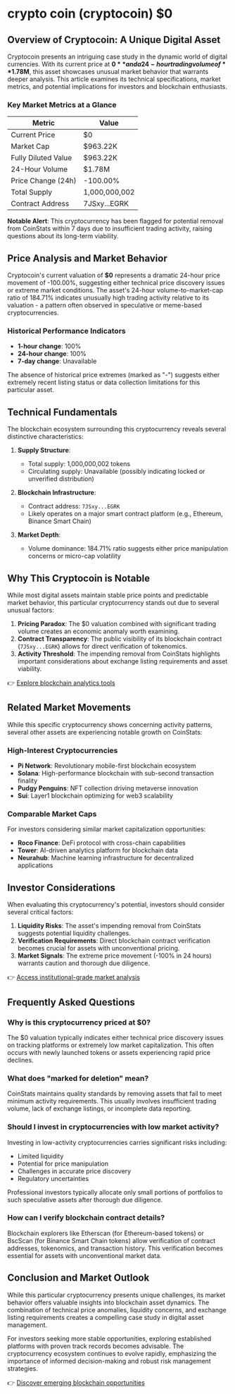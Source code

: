# crypto coin (cryptocoin) $0

## Overview of Cryptocoin: A Unique Digital Asset

Cryptocoin presents an intriguing case study in the dynamic world of digital currencies. With its current price at **$0** and a 24-hour trading volume of **$1.78M**, this asset showcases unusual market behavior that warrants deeper analysis. This article examines its technical specifications, market metrics, and potential implications for investors and blockchain enthusiasts.

### Key Market Metrics at a Glance

| Metric                | Value               |
|-----------------------|---------------------|
| Current Price         | $0                  |
| Market Cap            | $963.22K           |
| Fully Diluted Value   | $963.22K           |
| 24-Hour Volume        | $1.78M             |
| Price Change (24h)    | -100.00%           |
| Total Supply          | 1,000,000,002       |
| Contract Address      | 7JSxy...EGRK        |

**Notable Alert**: This cryptocurrency has been flagged for potential removal from CoinStats within 7 days due to insufficient trading activity, raising questions about its long-term viability.

## Price Analysis and Market Behavior

Cryptocoin's current valuation of **$0** represents a dramatic 24-hour price movement of -100.00%, suggesting either technical price discovery issues or extreme market conditions. The asset's 24-hour volume-to-market-cap ratio of 184.71% indicates unusually high trading activity relative to its valuation - a pattern often observed in speculative or meme-based cryptocurrencies.

### Historical Performance Indicators

- **1-hour change**: 100%  
- **24-hour change**: 100%  
- **7-day change**: Unavailable  

The absence of historical price extremes (marked as "-") suggests either extremely recent listing status or data collection limitations for this particular asset.

## Technical Fundamentals

The blockchain ecosystem surrounding this cryptocurrency reveals several distinctive characteristics:

1. **Supply Structure**:  
   - Total supply: 1,000,000,002 tokens  
   - Circulating supply: Unavailable (possibly indicating locked or unverified distribution)  

2. **Blockchain Infrastructure**:  
   - Contract address: `7JSxy...EGRK`  
   - Likely operates on a major smart contract platform (e.g., Ethereum, Binance Smart Chain)  

3. **Market Depth**:  
   - Volume dominance: 184.71% ratio suggests either price manipulation concerns or micro-cap volatility  

## Why This Cryptocoin is Notable

While most digital assets maintain stable price points and predictable market behavior, this particular cryptocurrency stands out due to several unusual factors:

1. **Pricing Paradox**: The $0 valuation combined with significant trading volume creates an economic anomaly worth examining.  
2. **Contract Transparency**: The public visibility of its blockchain contract (`7JSxy...EGRK`) allows for direct verification of tokenomics.  
3. **Activity Threshold**: The impending removal from CoinStats highlights important considerations about exchange listing requirements and asset viability.  

👉 [Explore blockchain analytics tools](https://bit.ly/okx-bonus)

## Related Market Movements

While this specific cryptocurrency shows concerning activity patterns, several other assets are experiencing notable growth on CoinStats:

### High-Interest Cryptocurrencies

- **Pi Network**: Revolutionary mobile-first blockchain ecosystem  
- **Solana**: High-performance blockchain with sub-second transaction finality  
- **Pudgy Penguins**: NFT collection driving metaverse innovation  
- **Sui**: Layer1 blockchain optimizing for web3 scalability  

### Comparable Market Caps

For investors considering similar market capitalization opportunities:

- **Roco Finance**: DeFi protocol with cross-chain capabilities  
- **Tower**: AI-driven analytics platform for blockchain data  
- **Neurahub**: Machine learning infrastructure for decentralized applications  

## Investor Considerations

When evaluating this cryptocurrency's potential, investors should consider several critical factors:

1. **Liquidity Risks**: The asset's impending removal from CoinStats suggests potential liquidity challenges.  
2. **Verification Requirements**: Direct blockchain contract verification becomes crucial for assets with unconventional pricing.  
3. **Market Signals**: The extreme price movement (-100% in 24 hours) warrants caution and thorough due diligence.  

👉 [Access institutional-grade market analysis](https://bit.ly/okx-bonus)

## Frequently Asked Questions

### Why is this cryptocurrency priced at $0?

The $0 valuation typically indicates either technical price discovery issues on tracking platforms or extremely low market capitalization. This often occurs with newly launched tokens or assets experiencing rapid price declines.

### What does "marked for deletion" mean?

CoinStats maintains quality standards by removing assets that fail to meet minimum activity requirements. This usually involves insufficient trading volume, lack of exchange listings, or incomplete data reporting.

### Should I invest in cryptocurrencies with low market activity?

Investing in low-activity cryptocurrencies carries significant risks including:  
- Limited liquidity  
- Potential for price manipulation  
- Challenges in accurate price discovery  
- Regulatory uncertainties  

Professional investors typically allocate only small portions of portfolios to such speculative assets after thorough due diligence.

### How can I verify blockchain contract details?

Blockchain explorers like Etherscan (for Ethereum-based tokens) or BscScan (for Binance Smart Chain tokens) allow verification of contract addresses, tokenomics, and transaction history. This verification becomes essential for assets with unconventional market data.

## Conclusion and Market Outlook

While this particular cryptocurrency presents unique challenges, its market behavior offers valuable insights into blockchain asset dynamics. The combination of technical price anomalies, liquidity concerns, and exchange listing requirements creates a compelling case study in digital asset management.

For investors seeking more stable opportunities, exploring established platforms with proven track records becomes advisable. The cryptocurrency ecosystem continues to evolve rapidly, emphasizing the importance of informed decision-making and robust risk management strategies.

👉 [Discover emerging blockchain opportunities](https://bit.ly/okx-bonus)
